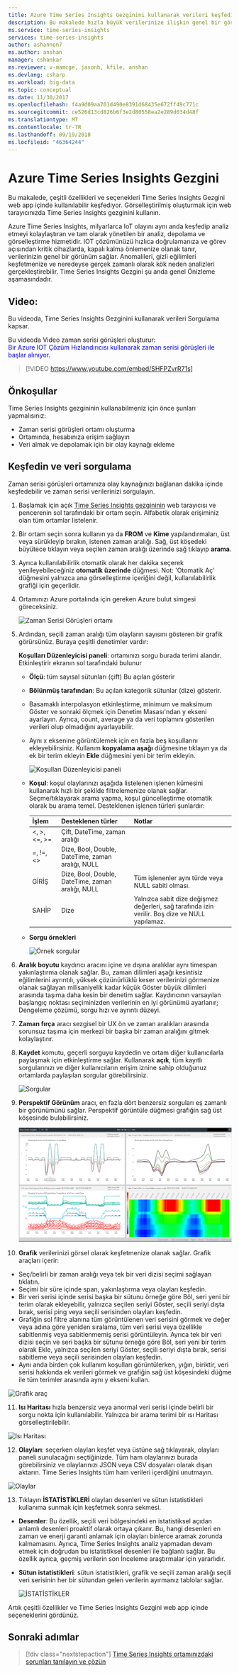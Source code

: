 ```yaml
---
title: Azure Time Series Insights Gezginini kullanarak verileri keşfedin | Microsoft Docs
description: Bu makalede hızla büyük verilerinize ilişkin genel bir görünüm görün ve IOT ortamınızı doğrulamak için web tarayıcınızda Azure Time Series Insights gezgininin kullanmayı açıklar.
ms.service: time-series-insights
services: time-series-insights
author: ashannon7
ms.author: anshan
manager: cshankar
ms.reviewer: v-mamcge, jasonh, kfile, anshan
ms.devlang: csharp
ms.workload: big-data
ms.topic: conceptual
ms.date: 11/30/2017
ms.openlocfilehash: f4a9d09aa701d490e8391d68435e672ff49c771c
ms.sourcegitcommit: ce526d13cd826b6f3e2d80558ea2e289d034d48f
ms.translationtype: MT
ms.contentlocale: tr-TR
ms.lasthandoff: 09/19/2018
ms.locfileid: "46364244"
---
```

# <a name="azure-time-series-insights-explorer"></a>Azure Time Series Insights Gezgini
Bu makalede, çeşitli özellikleri ve seçenekleri Time Series Insights Gezgini web app içinde kullanılabilir keşfediyor. Görselleştirilmiş oluşturmak için web tarayıcınızda Time Series Insights gezginini kullanın.
 
Azure Time Series Insights, milyarlarca IoT olayını aynı anda keşfedip analiz etmeyi kolaylaştıran ve tam olarak yönetilen bir analiz, depolama ve görselleştirme hizmetidir. IOT çözümünüzü hızlıca doğrulamanıza ve görev açısından kritik cihazlarda, kapalı kalma önlemenize olanak tanır, verilerinizin genel bir görünüm sağlar. Anomalileri, gizli eğilimleri keşfetmenize ve neredeyse gerçek zamanlı olarak kök neden analizleri gerçekleştirebilir. Time Series Insights Gezgini şu anda genel Önizleme aşamasındadır.

## <a name="video"></a>Video:

Bu videoda, Time Series Insights Gezginini kullanarak verileri Sorgulama kapsar. 

Bu videoda Video zaman serisi görüşleri oluşturur:  
<span style="color:blue">Bir Azure IOT Çözüm Hızlandırıcısı kullanarak zaman serisi görüşleri ile başlar alınıyor.</span>
</br>

> [!VIDEO https://www.youtube.com/embed/SHFPZvrR71s]

## <a name="prerequisites"></a>Önkoşullar

Time Series Insights gezgininin kullanabilmeniz için önce şunları yapmalısınız:
- Zaman serisi görüşleri ortamı oluşturma
- Ortamında, hesabınıza erişim sağlayın
- Veri almak ve depolamak için bir olay kaynağı ekleme

## <a name="explore-and-query-data"></a>Keşfedin ve veri sorgulama
Zaman serisi görüşleri ortamınıza olay kaynağınızı bağlanan dakika içinde keşfedebilir ve zaman serisi verilerinizi sorgulayın.

1. Başlamak için açık [Time Series Insights gezgininin](https://insights.timeseries.azure.com/) web tarayıcısı ve pencerenin sol tarafındaki bir ortam seçin. Alfabetik olarak erişiminiz olan tüm ortamlar listelenir.

2. Bir ortam seçin sonra kullanın ya da **FROM** ve **Kime** yapılandırmaları, üst veya sürükleyip bırakın, istenen zaman aralığı.  Sağ, üst köşedeki büyütece tıklayın veya seçilen zaman aralığı üzerinde sağ tıklayıp **arama**.  

3. Ayrıca kullanılabilirlik otomatik olarak her dakika seçerek yenileyebileceğiniz **otomatik üzerinde** düğmesi.  Not: 'Otomatik Aç' düğmesini yalnızca ana görselleştirme içeriğini değil, kullanılabilirlik grafiği için geçerlidir.

4. Ortamınızı Azure portalında için gereken Azure bulut simgesi göreceksiniz.

   ![Zaman Serisi Görüşleri ortamı](media/time-series-insights-explorer/explorer1.png)

5. Ardından, seçili zaman aralığı tüm olayların sayısını gösteren bir grafik görürsünüz.  Buraya çeşitli denetimler vardır:

    **Koşulları Düzenleyicisi paneli**: ortamınızı sorgu burada terimi alandır.  Etkinleştirir ekranın sol tarafındaki bulunur 
      - **Ölçü**: tüm sayısal sütunları (çift) Bu açılan gösterir
      - **Bölünmüş tarafından**: Bu açılan kategorik sütunlar (dize) gösterir.
      - Basamaklı interpolasyon etkinleştirme, minimum ve maksimum Göster ve sonraki ölçmek için Denetim Masası'ndan y ekseni ayarlayın.  Ayrıca, count, average ya da veri toplamını gösterilen verileri olup olmadığını ayarlayabilir.
      - Aynı x eksenine görüntülemek için en fazla beş koşullarını ekleyebilirsiniz.  Kullanım **kopyalama aşağı** düğmesine tıklayın ya da ek bir terim ekleyin **Ekle** düğmesini yeni bir terim ekleyin.
     
        ![Koşulları Düzenleyicisi paneli](media/time-series-insights-explorer/explorer2.png)

      - **Koşul**: koşul olaylarınızı aşağıda listelenen işlenen kümesini kullanarak hızlı bir şekilde filtrelemenize olanak sağlar. Seçme/tıklayarak arama yapma, koşul güncelleştirme otomatik olarak bu arama temel.      Desteklenen işlenen türleri şunlardır:

         |İşlem  |Desteklenen türler  |Notlar  |
         |---------|---------|---------|
         |<, >, <=, >=     |  Çift, DateTime, zaman aralığı       |         |
         |=, !=, <>     | Dize, Bool, Double, DateTime, zaman aralığı, NULL        |         |
         |GİRİŞ     | Dize, Bool, Double, DateTime, zaman aralığı, NULL        |  Tüm işlenenler aynı türde veya NULL sabiti olması.        |
         |SAHİP     | Dize        |  Yalnızca sabit dize değişmez değerleri, sağ tarafında izin verilir. Boş dize ve NULL yapılamaz.       |

      - **Sorgu örnekleri**
      
         ![Örnek sorgular](media/time-series-insights-explorer/explorer9.png)

6. **Aralık boyutu** kaydırıcı aracını içine ve dışına aralıklar aynı timespan yakınlaştırma olanak sağlar.  Bu, zaman dilimleri aşağı kesintisiz eğilimlerini ayrıntılı, yüksek çözünürlüklü keser verilerinizi görmenize olanak sağlayan milisaniyelik kadar küçük Göster büyük dilimleri arasında taşıma daha kesin bir denetim sağlar. Kaydırıcının varsayılan başlangıç noktası seçiminizden verilerinin en iyi görünümü ayarlanır; Dengeleme çözümü, sorgu hızı ve ayrıntı düzeyi.

7. **Zaman fırça** aracı sezgisel bir UX ön ve zaman aralıkları arasında sorunsuz taşıma için merkezi bir başka bir zaman aralığını gitmek kolaylaştırır.

8. **Kaydet** komutu, geçerli sorguyu kaydedin ve ortam diğer kullanıcılarla paylaşmak için etkinleştirme sağlar. Kullanarak **açık**, tüm kayıtlı sorgularınızı ve diğer kullanıcıların erişim iznine sahip olduğunuz ortamlarda paylaşılan sorgular görebilirsiniz. 

   ![Sorgular](media/time-series-insights-explorer/explorer3.png)

9. **Perspektif Görünüm** aracı, en fazla dört benzersiz sorguları eş zamanlı bir görünümünü sağlar. Perspektif görüntüle düğmesi grafiğin sağ üst köşesinde bulabilirsiniz.  

   ![Perspektif Görünüm](media/time-series-insights-explorer/explorer4.png)

10. **Grafik** verilerinizi görsel olarak keşfetmenize olanak sağlar. Grafik araçları içerir:

   - Seç/belirli bir zaman aralığı veya tek bir veri dizisi seçimi sağlayan tıklatın.  
   - Seçimi bir süre içinde span, yakınlaştırma veya olayları keşfedin.  
   - Bir veri serisi içinde serisi başka bir sütunu örneğe göre Böl, seri yeni bir terim olarak ekleyebilir, yalnızca seçilen seriyi Göster, seçili seriyi dışta bırak, serisi ping veya seçili serisinden olayları keşfedin.
   - Grafiğin sol filtre alanına tüm görüntülenen veri serisini görmek ve değer veya adına göre yeniden sıralama, tüm veri serisi veya özellikle sabitlenmiş veya sabitlenmemiş serisi görüntüleyin.  Ayrıca tek bir veri dizisi seçin ve seri başka bir sütunu örneğe göre Böl, seri yeni bir terim olarak Ekle, yalnızca seçilen seriyi Göster, seçili seriyi dışta bırak, serisi sabitleme veya seçili serisinden olayları keşfedin.
   - Aynı anda birden çok kullanım koşulları görüntülerken, yığın, biriktir, veri serisi hakkında ek verileri görmek ve grafiğin sağ üst köşesindeki düğme ile tüm terimler arasında aynı y ekseni kullan.
 
   ![Grafik araç](media/time-series-insights-explorer/explorer5.png) 

11. **Isı Haritası** hızla benzersiz veya anormal veri serisi içinde belirli bir sorgu nokta için kullanılabilir. Yalnızca bir arama terimi bir ısı Haritası görselleştirilebilir.    

   ![Isı Haritası](media/time-series-insights-explorer/explorer6.png)

12. **Olayları**: seçerken olayları keşfet veya üstüne sağ tıklayarak, olayları paneli sunulacağını seçtiğinizde.  Tüm ham olaylarınızı burada görebilirsiniz ve olaylarınızı JSON veya CSV dosyaları olarak dışarı aktarın. Time Series Insights tüm ham verileri içerdiğini unutmayın.

   ![Olaylar](media/time-series-insights-explorer/explorer7.png)

13. Tıklayın **İSTATİSTİKLERİ** olayları desenleri ve sütun istatistikleri kullanıma sunmak için keşfetmek sonra sekmesi.  

   - **Desenler**: Bu özellik, seçili veri bölgesindeki en istatistiksel açıdan anlamlı desenleri proaktif olarak ortaya çıkarır. Bu, hangi desenleri en zaman ve enerji garanti anlamak için olayları binlerce aramak zorunda kalmamasını. Ayrıca, Time Series Insights analiz yapmadan devam etmek için doğrudan bu istatistiksel desenleri ile bağlantı sağlar. Bu özellik ayrıca, geçmiş verilerin son İnceleme araştırmalar için yararlıdır. 

   - **Sütun istatistikleri**: sütun istatistikleri, grafik ve seçili zaman aralığı seçili veri serisinin her bir sütundan gelen verilerin ayırmanız tablolar sağlar.  
 
      ![İSTATİSTİKLER](media/time-series-insights-explorer/explorer8.png) 

Artık çeşitli özellikler ve Time Series Insights Gezgini web app içinde seçeneklerini gördünüz. 

## <a name="next-steps"></a>Sonraki adımlar
> [!div class="nextstepaction"]
>[Time Series Insights ortamınızdaki sorunları tanılayın ve çözün](time-series-insights-diagnose-and-solve-problems.md)
